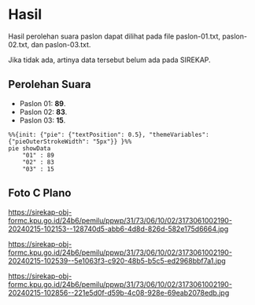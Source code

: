# Hasil

Hasil perolehan suara paslon dapat dilihat pada file paslon-01.txt, paslon-02.txt, dan paslon-03.txt.

Jika tidak ada, artinya data tersebut belum ada pada SIREKAP.

## Perolehan Suara

 * Paslon 01: **89**.
 * Paslon 02: **83**.
 * Paslon 03: **15**.

```mermaid
%%{init: {"pie": {"textPosition": 0.5}, "themeVariables": {"pieOuterStrokeWidth": "5px"}} }%%
pie showData
    "01" : 89
    "02" : 83
    "03" : 15
```
## Foto C Plano

https://sirekap-obj-formc.kpu.go.id/24b6/pemilu/ppwp/31/73/06/10/02/3173061002190-20240215-102153--128740d5-abb6-4d8d-826d-582e175d6664.jpg

https://sirekap-obj-formc.kpu.go.id/24b6/pemilu/ppwp/31/73/06/10/02/3173061002190-20240215-102539--5e1063f3-c920-48b5-b5c5-ed2968bbf7a1.jpg

https://sirekap-obj-formc.kpu.go.id/24b6/pemilu/ppwp/31/73/06/10/02/3173061002190-20240215-102856--221e5d0f-d59b-4c08-928e-69eab2078edb.jpg
